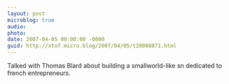 ```yaml
---
layout: post
microblog: true
audio: 
photo: 
date: 2007-04-05 00:00:00 -0000
guid: http://xtof.micro.blog/2007/04/05/t20008871.html
---
```

Talked with Thomas Blard about building a smallworld-like sn dedicated to french entrepreneurs.
